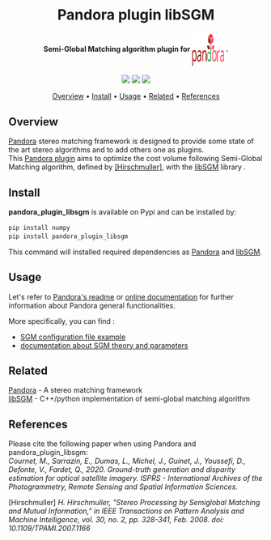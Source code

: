 <h1 align="center"> Pandora plugin libSGM </h1>

<h4 align="center">Semi-Global Matching algorithm plugin for <a href="https://github.com/CNES/Pandora"><img align="center" src="https://raw.githubusercontent.com/CNES/Pandora/master/doc/sources/Images/logo/logo_typo.svg?inline=false" width="64" height="64"/></a>  .</h4>

<p align="center">
  <a href="https://github.com/CNES/Pandora_plugin_libSGM/actions"><img src="https://github.com/CNES/Pandora_plugin_libSGM/actions/workflows/pandora_plugin_libsgm_ci.yml/badge.svg?branch=master"></a>
<a href="https://codecov.io/gh/CNES/Pandora_plugin_libSGM"> <img src="https://codecov.io/gh/CNES/Pandora_plugin_libSGM/branch/master/graph/badge.svg?token=O22Y1OF63L"></a>
  <a href="https://opensource.org/licenses/Apache-2.0/"><img src="https://img.shields.io/badge/License-Apache%202.0-blue.svg"></a>
</p>

<p align="center">
  <a href="#overview">Overview</a> •
  <a href="#install">Install</a> •
    <a href="#usage">Usage</a> •
  <a href="#related">Related</a> •
  <a href="#references">References</a>
</p>

## Overview

[Pandora](https://github.com/CNES/Pandora) stereo matching framework is designed to provide some state of the art stereo algorithms and to add others one as plugins.  
This [Pandora plugin](https://pandora.readthedocs.io/userguide/plugin.html) aims to optimize the cost volume following Semi-Global Matching algorithm, defined by [[Hirschmuller]](#Hirschmuller), with the [libSGM](https://github.com/CNES/Pandora_libSGM)  library .

## Install

**pandora_plugin_libsgm** is available on Pypi and can be installed by:

```bash
pip install numpy
pip install pandora_plugin_libsgm
```

This command will installed required dependencies as [Pandora](https://github.com/CNES/Pandora) and [libSGM](https://github.com/CNES/Pandora_libSGM).

## Usage

Let's refer to [Pandora's readme](https://github.com/CNES/Pandora/blob/master/README.md) or [online documentation](https://pandora.readthedocs.io/?badge=latest) for further information about Pandora general functionalities. 

More specifically, you can find :
- [SGM configuration file example](https://raw.githubusercontent.com/CNES/Pandora/master/data_samples/json_conf_files/a_semi_global_matching.json)
- [documentation about SGM theory and parameters](https://pandora.readthedocs.io/userguide/plugins/plugin_libsgm.html)


## Related

[Pandora](https://github.com/CNES/Pandora) - A stereo matching framework  
[libSGM](https://github.com/CNES/Pandora_libSGM) - C++/python implementation of semi-global matching algorithm  

## References

Please cite the following paper when using Pandora and pandora_plugin_libsgm:   
*Cournet, M., Sarrazin, E., Dumas, L., Michel, J., Guinet, J., Youssefi, D., Defonte, V., Fardet, Q., 2020. Ground-truth generation and disparity estimation for optical satellite imagery. ISPRS - International Archives of the Photogrammetry, Remote Sensing and Spatial Information Sciences.*

<a id="Hirschmuller">[Hirschmuller]</a> 
*H. Hirschmuller, "Stereo Processing by Semiglobal Matching and Mutual Information," in IEEE Transactions on Pattern Analysis and Machine Intelligence, vol. 30, no. 2, pp. 328-341, Feb. 2008. doi: 10.1109/TPAMI.2007.1166*
